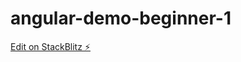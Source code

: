 # angular-demo-beginner-1

[Edit on StackBlitz ⚡️](https://stackblitz.com/edit/angular-demo-beginner-1)